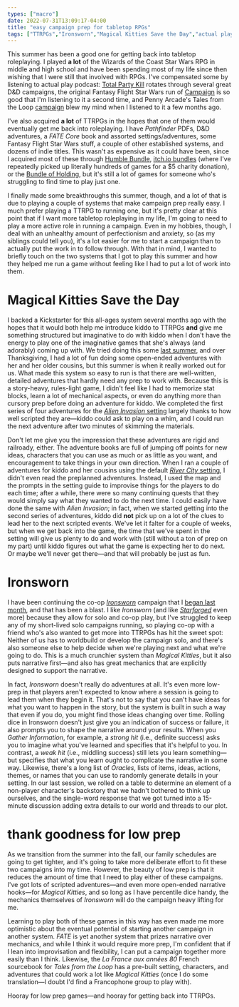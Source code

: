 ```yaml
---
types: ["macro"]
date: 2022-07-31T13:09:17-04:00
title: "easy campaign prep for tabletop RPGs"
tags: ["TTRPGs","Ironsworn","Magical Kitties Save the Day","actual play","podcasts","Dungeons and Dragons","Tales from the Loop","Pathfinder","FATE"]
---
```


This summer has been a good one for getting back into tabletop roleplaying. I played **a lot** of the Wizards of the Coast Star Wars RPG in middle and high school and have been spending most of my life since then wishing that I were still that involved with RPGs. I've compensated some by listening to actual play podcast: [Total Party Kill](https://www.theincomparable.com/tpk/) rotates through several great D&D campaigns, the original Fantasy Flight Star Wars run of [Campaign](https://oneshotpodcast.com/actual-play/campaign/) is so good that I'm listening to it a second time, and Penny Arcade's Tales from the Loop [campaign](https://www.penny-arcade.com/podcast/tales-from-the-loop) blew my mind when I listened to it a few months ago. 

I've also acquired **a lot** of TTRPGs in the hopes that one of them would eventually get me back into roleplaying. I have *Pathfinder* PDFs, D&D adventures, a *FATE Core* book and assorted settings/adventures, some Fantasy Flight Star Wars stuff, a couple of other established systems, and dozens of indie titles. This wasn't as expensive as it could have been, since I acquired most of these through [Humble Bundle](https://www.humblebundle.com/), [itch.io bundles](https://itch.io/) (where I've repeatedly picked up literally hundreds of games for a $5 charity donation), or the [Bundle of Holding](https://bundleofholding.com/presents/EpicMonsters), but it's still a lot of games for someone who's struggling to find time to play just one.

I finally made some breakthroughs this summer, though, and a lot of that is due to playing a couple of systems that make campaign prep really easy. I much prefer playing a TTRPG to running one, but it's pretty clear at this point that if I want more tabletop roleplaying in my life, I'm going to need to play a more active role in running a campaign. Even in my hobbies, though, I deal with an unhealthy amount of perfectionism and anxiety, so (as my siblings could tell you), it's a lot easier for me to start a campaign than to actually put the work in to follow through. With that in mind, I wanted to briefly touch on the two systems that I got to play this summer and how they helped me run a game without feeling like I had to put a lot of work into them. 

# Magical Kitties Save the Day

I backed a Kickstarter for this all-ages system several months ago with the hopes that it would both help me introduce kiddo to TTRPGs **and** give me something structured but imaginative to do with kiddo when I don't have the energy to play one of the imaginative games that she's always (and adorably) coming up with. We tried doing this some [last summer](https://spencergreenhalgh.com/relationships/2021-07-19-big-parenting/), and over Thanksgiving, I had a lot of fun doing some open-ended adventures with her and her older cousins, but this summer is when it really worked out for us. What made this system so easy to run is that there are well-written, detailed adventures that hardly need any prep to work with. Because this is a story-heavy, rules-light game, I didn't feel like I had to memorize stat blocks, learn a lot of mechanical aspects, or even do anything more than cursory prep before doing an adventure for kiddo. We completed the first series of four adventures for the [*Alien Invasion* setting](https://www.atlas-games.com/product_tables/AG3114) largely thanks to how well scripted they are—kiddo could ask to play on a whim, and I could run the next adventure after two minutes of skimming the materials. 

Don't let me give you the impression that these adventures are rigid and railroady, either. The adventure books are full of jumping off points for new ideas, characters that you can use as much or as little as you want, and encouragement to take things in your own direction. When I ran a couple of adventures for kiddo and her cousins using the default [*River City* setting](https://www.atlas-games.com/product_tables/AG3110), I didn't even read the preplanned adventures. Instead, I used the map and the prompts in the setting guide to improvise things for the players to do each time; after a while, there were so many continuing quests that they would simply say what they wanted to do the next time. I could easily have done the same with *Alien Invasion*; in fact, when we started getting into the second series of adventures, kiddo did **not** pick up on a lot of the clues to lead her to the next scripted events. We've let it falter for a couple of weeks, but when we get back into the game, the time that we've spent in the setting will give us plenty to do and work with (still without a ton of prep on my part) until kiddo figures out what the game is expecting her to do next. Or maybe we'll never get there—and that will probably be just as fun.

# Ironsworn

I have been continuing the co-op [*Ironsworn*](https://www.ironswornrpg.com/) campaign that I [began last month](https://spencergreenhalgh.com/relationships/fathers-day-weekend-celebrations-2022/), and that has been a blast. I like *Ironsworn* (and like *[Starforged](https://www.ironswornrpg.com/product-ironsworn-starforged)* even more) because they allow for solo and co-op play, but I've struggled to keep any of my short-lived solo campaigns running, so playing co-op with a friend who's also wanted to get more into TTRPGs has hit the sweet spot: Neither of us has to worldbuild or develop the campaign solo, and there's also someone else to help decide when we're playing next and what we're going to do. This is a much crunchier system than *Magical Kitties*, but it also puts narrative first—and also has great mechanics that are explicitly designed to support the narrative.

In fact, *Ironsworn* doesn't really do adventures at all. It's even more low-prep in that players aren't expected to know where a session is going to lead them when they begin it. That's not to say that you can't have ideas for what you want to happen in the story, but the system is built in such a way that even if you do, you might find those ideas changing over time. Rolling dice in Ironsworn doesn't just give you an indication of success or failure, it also prompts you to shape the narrative around your results. When you *Gather Information*, for example, a *strong hit* (i.e., definite success) asks you to imagine what you've learned and specifies that it's helpful to you. In contrast, a *weak hit* (i.e., middling success) still lets you learn something—but specifies that what you learn ought to complicate the narrative in some way. Likewise, there's a long list of *Oracles*, lists of items, ideas, actions, themes, or names that you can use to randomly generate details in your setting. In our last session, we rolled on a table to determine an element of a non-player character's backstory that we hadn't bothered to think up ourselves, and the single-word response that we got turned into a 15-minute discussion adding extra details to our world and threads to our plot.

# thank goodness for low prep

As we transition from the summer into the fall, our family schedules are going to get tighter, and it's going to take more deliberate effort to fit these two campaigns into my time. However, the beauty of low prep is that it reduces the amount of time that I need to play either of these campaigns. I've got lots of scripted adventures—and even more open-ended narrative hooks—for *Magical Kitties*, and so long as I have percentile dice handy, the mechanics themselves of *Ironsworn* will do the campaign heavy lifting for me.

Learning to play both of these games in this way has even made me more optimistic about the eventual potential of starting another campaign in another system. *FATE* is yet another system that prizes narrative over mechanics, and while I think it would require more prep, I'm confident that if I lean into improvisation and flexibility, I can put a campaign together more easily than I think. Likewise, the *La France aux années 80* French sourcebook for *Tales from the Loop* has a pre-built setting, characters, and adventures that could work a lot like *Magical Kitties* (once I do some translation—I doubt I'd find a Francophone group to play with).

Hooray for low prep games—and hooray for getting back into TTRPGs.

